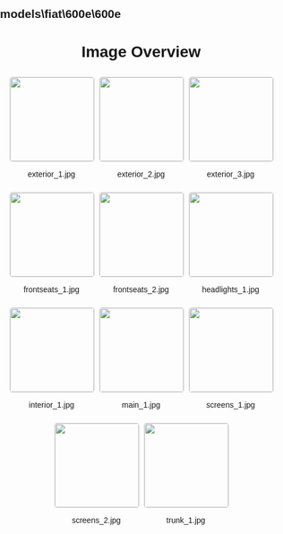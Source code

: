 ## models\fiat\600e\600e
<style>
    body {
        font-family: Arial, sans-serif;
        margin: 0;
        padding: 0;
    }
    .image-gallery {
        display: flex;
        flex-wrap: wrap;
        gap: 10px;
        justify-content: center;
        padding: 10px;
    }
    .image-gallery img {
        width: 150px;
        height: auto;
        border: 1px solid #ddd;
        border-radius: 5px;
    }
    .image-gallery div {
        flex: 1 1 calc(33.333% - 20px); /* Three images per row on large screens */
        max-width: 150px;
        text-align: center;
    }
    @media (max-width: 768px) {
        .image-gallery div {
            flex: 1 1 calc(50% - 20px); /* Two images per row on medium screens */
        }
    }
    @media (max-width: 480px) {
        .image-gallery div {
            flex: 1 1 100%; /* One image per row on small screens */
        }
    }
</style>
<h1 style ="text-align: center;"> Image Overview </h1> <div class="image-gallery">
<div>
<img src="https://media.evkx.net/multimedia/models/fiat/600e/600e/exterior_1_st.jpg">
<p>exterior_1.jpg</p>
</div>
<div>
<img src="https://media.evkx.net/multimedia/models/fiat/600e/600e/exterior_2_st.jpg">
<p>exterior_2.jpg</p>
</div>
<div>
<img src="https://media.evkx.net/multimedia/models/fiat/600e/600e/exterior_3_st.jpg">
<p>exterior_3.jpg</p>
</div>
<div>
<img src="https://media.evkx.net/multimedia/models/fiat/600e/600e/frontseats_1_st.jpg">
<p>frontseats_1.jpg</p>
</div>
<div>
<img src="https://media.evkx.net/multimedia/models/fiat/600e/600e/frontseats_2_st.jpg">
<p>frontseats_2.jpg</p>
</div>
<div>
<img src="https://media.evkx.net/multimedia/models/fiat/600e/600e/headlights_1_st.jpg">
<p>headlights_1.jpg</p>
</div>
<div>
<img src="https://media.evkx.net/multimedia/models/fiat/600e/600e/interior_1_st.jpg">
<p>interior_1.jpg</p>
</div>
<div>
<img src="https://media.evkx.net/multimedia/models/fiat/600e/600e/main_1_st.jpg">
<p>main_1.jpg</p>
</div>
<div>
<img src="https://media.evkx.net/multimedia/models/fiat/600e/600e/screens_1_st.jpg">
<p>screens_1.jpg</p>
</div>
<div>
<img src="https://media.evkx.net/multimedia/models/fiat/600e/600e/screens_2_st.jpg">
<p>screens_2.jpg</p>
</div>
<div>
<img src="https://media.evkx.net/multimedia/models/fiat/600e/600e/trunk_1_st.jpg">
<p>trunk_1.jpg</p>
</div>
</div>
